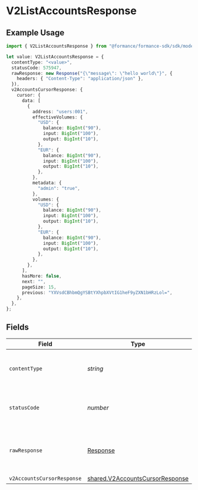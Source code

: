 # V2ListAccountsResponse

## Example Usage

```typescript
import { V2ListAccountsResponse } from "@formance/formance-sdk/sdk/models/operations";

let value: V2ListAccountsResponse = {
  contentType: "<value>",
  statusCode: 575947,
  rawResponse: new Response("{\"message\": \"hello world\"}", {
    headers: { "Content-Type": "application/json" },
  }),
  v2AccountsCursorResponse: {
    cursor: {
      data: [
        {
          address: "users:001",
          effectiveVolumes: {
            "USD": {
              balance: BigInt("90"),
              input: BigInt("100"),
              output: BigInt("10"),
            },
            "EUR": {
              balance: BigInt("90"),
              input: BigInt("100"),
              output: BigInt("10"),
            },
          },
          metadata: {
            "admin": "true",
          },
          volumes: {
            "USD": {
              balance: BigInt("90"),
              input: BigInt("100"),
              output: BigInt("10"),
            },
            "EUR": {
              balance: BigInt("90"),
              input: BigInt("100"),
              output: BigInt("10"),
            },
          },
        },
      ],
      hasMore: false,
      next: "",
      pageSize: 15,
      previous: "YXVsdCBhbmQgYSBtYXhpbXVtIG1heF9yZXN1bHRzLol=",
    },
  },
};
```

## Fields

| Field                                                                                     | Type                                                                                      | Required                                                                                  | Description                                                                               |
| ----------------------------------------------------------------------------------------- | ----------------------------------------------------------------------------------------- | ----------------------------------------------------------------------------------------- | ----------------------------------------------------------------------------------------- |
| `contentType`                                                                             | *string*                                                                                  | :heavy_check_mark:                                                                        | HTTP response content type for this operation                                             |
| `statusCode`                                                                              | *number*                                                                                  | :heavy_check_mark:                                                                        | HTTP response status code for this operation                                              |
| `rawResponse`                                                                             | [Response](https://developer.mozilla.org/en-US/docs/Web/API/Response)                     | :heavy_check_mark:                                                                        | Raw HTTP response; suitable for custom response parsing                                   |
| `v2AccountsCursorResponse`                                                                | [shared.V2AccountsCursorResponse](../../../sdk/models/shared/v2accountscursorresponse.md) | :heavy_minus_sign:                                                                        | OK                                                                                        |